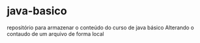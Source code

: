 # java-basico
repositório para armazenar o conteúdo do curso de java básico
Alterando o contaudo de um arquivo de forma local